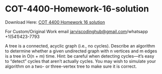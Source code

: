 # COT-4400-Homework-16-solution

Download Here: [COT 4400 Homework 16 solution](https://jarviscodinghub.com/assignment/cot-4400-homework-16-solution/)

For Custom/Original Work email jarviscodinghub@gmail.com/whatsapp +1(541)423-7793

A tree is a connected, acyclic graph (i.e., no cycles). Describe an algorithm
to determine whether a given undirected graph with n vertices and m edges is
a tree in O(n + m) time.
Hint: be careful when detecting cycles—it’s easy to “detect” cycles that
aren’t actually cycles. You may wish to simulate your algorithm on a two- or
three-vertex tree to make sure it is correct.

